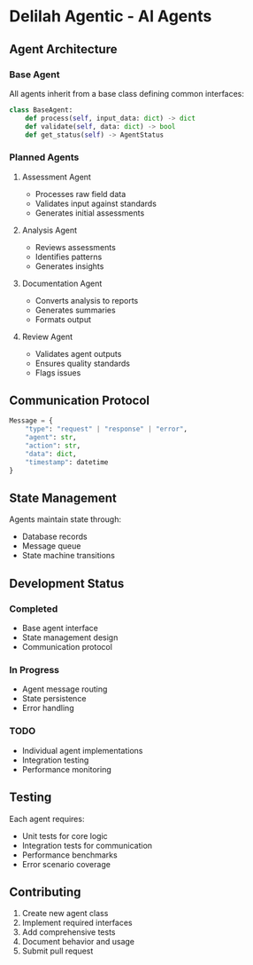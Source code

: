 # Delilah Agentic - AI Agents

## Agent Architecture

### Base Agent
All agents inherit from a base class defining common interfaces:
```python
class BaseAgent:
    def process(self, input_data: dict) -> dict
    def validate(self, data: dict) -> bool
    def get_status(self) -> AgentStatus
```

### Planned Agents

1. Assessment Agent
   - Processes raw field data
   - Validates input against standards
   - Generates initial assessments

2. Analysis Agent
   - Reviews assessments
   - Identifies patterns
   - Generates insights

3. Documentation Agent
   - Converts analysis to reports
   - Generates summaries
   - Formats output

4. Review Agent
   - Validates agent outputs
   - Ensures quality standards
   - Flags issues

## Communication Protocol

```python
Message = {
    "type": "request" | "response" | "error",
    "agent": str,
    "action": str,
    "data": dict,
    "timestamp": datetime
}
```

## State Management

Agents maintain state through:
- Database records
- Message queue
- State machine transitions

## Development Status

### Completed
- Base agent interface
- State management design
- Communication protocol

### In Progress
- Agent message routing
- State persistence
- Error handling

### TODO
- Individual agent implementations
- Integration testing
- Performance monitoring

## Testing

Each agent requires:
- Unit tests for core logic
- Integration tests for communication
- Performance benchmarks
- Error scenario coverage

## Contributing

1. Create new agent class
2. Implement required interfaces
3. Add comprehensive tests
4. Document behavior and usage
5. Submit pull request